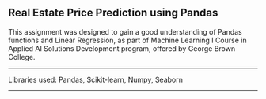 ## Real Estate Price Prediction using Pandas
This assignment was designed to gain a good understanding of Pandas functions and Linear Regression, as part of Machine Learning I Course in Applied AI Solutions Development program, offered by George Brown College.
______________________________________________________________________________________________________

Libraries used: Pandas, Scikit-learn, Numpy, Seaborn
_______________________________________________________________________________________________________
